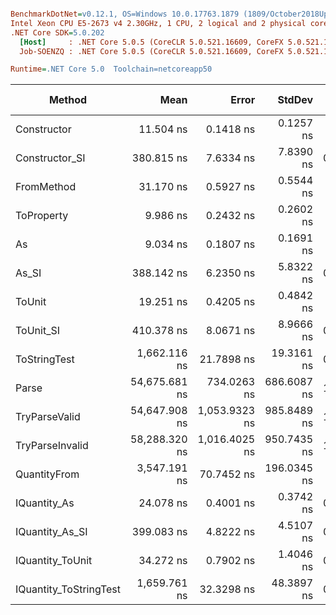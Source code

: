 ``` ini

BenchmarkDotNet=v0.12.1, OS=Windows 10.0.17763.1879 (1809/October2018Update/Redstone5)
Intel Xeon CPU E5-2673 v4 2.30GHz, 1 CPU, 2 logical and 2 physical cores
.NET Core SDK=5.0.202
  [Host]     : .NET Core 5.0.5 (CoreCLR 5.0.521.16609, CoreFX 5.0.521.16609), X64 RyuJIT
  Job-SOENZQ : .NET Core 5.0.5 (CoreCLR 5.0.521.16609, CoreFX 5.0.521.16609), X64 RyuJIT

Runtime=.NET Core 5.0  Toolchain=netcoreapp50  

```
|                 Method |          Mean |         Error |      StdDev |  Gen 0 | Gen 1 | Gen 2 | Allocated |
|----------------------- |--------------:|--------------:|------------:|-------:|------:|------:|----------:|
|            Constructor |     11.504 ns |     0.1418 ns |   0.1257 ns |      - |     - |     - |         - |
|         Constructor_SI |    380.815 ns |     7.6334 ns |   7.8390 ns | 0.0072 |     - |     - |     192 B |
|             FromMethod |     31.170 ns |     0.5927 ns |   0.5544 ns |      - |     - |     - |         - |
|             ToProperty |      9.986 ns |     0.2432 ns |   0.2602 ns |      - |     - |     - |         - |
|                     As |      9.034 ns |     0.1807 ns |   0.1691 ns |      - |     - |     - |         - |
|                  As_SI |    388.142 ns |     6.2350 ns |   5.8322 ns | 0.0072 |     - |     - |     192 B |
|                 ToUnit |     19.251 ns |     0.4205 ns |   0.4842 ns |      - |     - |     - |         - |
|              ToUnit_SI |    410.378 ns |     8.0671 ns |   8.9666 ns | 0.0072 |     - |     - |     192 B |
|           ToStringTest |  1,662.116 ns |    21.7898 ns |  19.3161 ns | 0.0343 |     - |     - |     944 B |
|                  Parse | 54,675.681 ns |   734.0263 ns | 686.6087 ns | 1.2207 |     - |     - |   33344 B |
|          TryParseValid | 54,647.908 ns | 1,053.9323 ns | 985.8489 ns | 1.2207 |     - |     - |   33320 B |
|        TryParseInvalid | 58,288.320 ns | 1,016.4025 ns | 950.7435 ns | 1.2207 |     - |     - |   32928 B |
|           QuantityFrom |  3,547.191 ns |    70.7452 ns | 196.0345 ns |      - |     - |     - |      56 B |
|           IQuantity_As |     24.078 ns |     0.4001 ns |   0.3742 ns | 0.0009 |     - |     - |      24 B |
|        IQuantity_As_SI |    399.083 ns |     4.8222 ns |   4.5107 ns | 0.0072 |     - |     - |     192 B |
|       IQuantity_ToUnit |     34.272 ns |     0.7902 ns |   1.4046 ns | 0.0021 |     - |     - |      56 B |
| IQuantity_ToStringTest |  1,659.761 ns |    32.3298 ns |  48.3897 ns | 0.0343 |     - |     - |     944 B |
